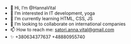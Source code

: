 - 👋 Hi, I’m @HannaVital
- 👀 I’m interested in  IT development, yoga
- 🌱 I’m currently learning HTML, CSS, JS
- 💞️ I’m looking to collaborate on international companies
- 📫 How to reach me: satori.anna.vital@gmail.com 
- ✨ +380634377637 +48880955740

<!---
HannaVital/HannaVital is a ✨ special ✨ repository because its `README.md` (this file) appears on your GitHub profile.
You can click the Preview link to take a look at your changes.
--->
